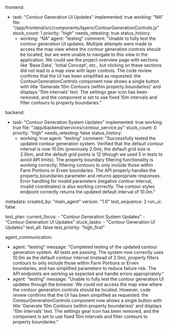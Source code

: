 frontend:
  - task: "Contour Generation UI Updates"
    implemented: true
    working: "NA"
    file: "/app/frontend/src/components/layers/ContourGenerationControls.js"
    stuck_count: 1
    priority: "high"
    needs_retesting: true
    status_history:
      - working: "NA"
        agent: "testing"
        comment: "Unable to fully test the contour generation UI updates. Multiple attempts were made to access the map view where the contour generation controls should be located, but we were unable to navigate to this view in the application. We could see the project overview page with sections like 'Base Data', 'Initial Concept', etc., but clicking on these sections did not lead to a map view with layer controls. The code review confirms that the UI has been simplified as requested: the ContourGenerationControls component now shows a single button with title 'Generate 10m Contours (within property boundaries)' and displays '10m intervals' text. The settings gear icon has been removed, and the component is set to use fixed 10m intervals and filter contours to property boundaries."

backend:
  - task: "Contour Generation System Updates"
    implemented: true
    working: true
    file: "/app/backend/services/contour_service.py"
    stuck_count: 0
    priority: "high"
    needs_retesting: false
    status_history:
      - working: true
        agent: "testing"
        comment: "Successfully tested the updated contour generation system. Verified that the default contour interval is now 10.0m (previously 2.0m), the default grid size is 2.0km, and the default grid points is 12 (though we used 5 in tests to avoid API limits). The property boundary filtering functionality is working correctly, filtering contours to only include those within Farm Portions or Erven boundaries. The API properly handles the property_boundaries parameter and returns appropriate responses. Error handling for invalid parameters (negative contour interval, invalid coordinates) is also working correctly. The contour styles endpoint correctly returns the updated default interval of 10.0m."

metadata:
  created_by: "main_agent"
  version: "1.0"
  test_sequence: 2
  run_ui: false

test_plan:
  current_focus:
    - "Contour Generation System Updates"
    - "Contour Generation UI Updates"
  stuck_tasks: 
    - "Contour Generation UI Updates"
  test_all: false
  test_priority: "high_first"

agent_communication:
  - agent: "testing"
    message: "Completed testing of the updated contour generation system. All tests are passing. The system now correctly uses 10.0m as the default contour interval (instead of 2.0m), properly filters contours to only include those within Farm Portions or Erven boundaries, and has simplified parameters to reduce failure risk. The API endpoints are working as expected and handle errors appropriately."
  - agent: "testing"
    message: "Unable to fully test the contour generation UI updates through the browser. We could not access the map view where the contour generation controls should be located. However, code review confirms that the UI has been simplified as requested: the ContourGenerationControls component now shows a single button with title 'Generate 10m Contours (within property boundaries)' and displays '10m intervals' text. The settings gear icon has been removed, and the component is set to use fixed 10m intervals and filter contours to property boundaries."
